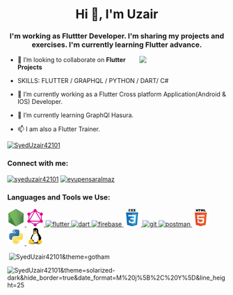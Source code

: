 <h1 align="center">Hi 👋, I'm Uzair</h1>

<h3 align="center">I'm working as Fluttter Developer. I'm sharing my projects and exercises. I'm currently learning Flutter advance.</h3></p>
<picture> <img align="right" src="https://github.com/7oSkaaa/7oSkaaa/blob/main/Images/Right_Side.gif?raw=true" width = 200px></picture>

- 👯 I’m looking to collaborate on **Flutter Projects**</p>
- SKILLS: FLUTTER / GRAPHQL / PYTHON / DART/ C#

- 🔭 I’m currently working as a Flutter Cross platform Application(Android & IOS) Developer.
- 🌱 I’m currently learning GraphQl Hasura.
- 📫 I am also a Flutter Trainer.
<p > <a href="https://github.com/ryo-ma/github-profile-trophy"><img src="https://github-profile-trophy.vercel.app/?username=SyedUzair42101" alt="SyedUzair42101" /></a> </p>

<h3 align="left">Connect with me:</h3>
<p align="left">
 <a href="https://dev.to/syeduzair42101" target="blank"><img align="center" src="https://raw.githubusercontent.com/rahuldkjain/github-profile-readme-generator/master/src/images/icons/Social/devto.svg" alt="syeduzair42101" height="30" width="40" /></a>
<!-- <a href="https://www.linkedin.com/in/ey%C3%BCp-ensar-almaz-7052a0163/" target="blank"><img align="center" src="https://raw.githubusercontent.com/rahuldkjain/github-profile-readme-generator/master/src/images/icons/Social/linked-in-alt.svg" alt="eyüp ensar almaz" height="30" width="40" /></a> -->
<a href="https://www.instagram.com/syed_uzair1113/" target="blank"><img align="center" src="https://raw.githubusercontent.com/rahuldkjain/github-profile-readme-generator/master/src/images/icons/Social/instagram.svg" alt="eyupensaralmaz" height="30" width="40" /></a>
</p>
<p align="left">
<h3 align="left">Languages and Tools we Use:</h3>
<p align="left">
<a href="https://nodejs.org/en/" target="_blank" rel="noreferrer"> <img src="https://raw.githubusercontent.com/github/explore/80688e429a7d4ef2fca1e82350fe8e3517d3494d/topics/nodejs/nodejs.png" alt="android" width="40" height="40"/> </a>
<a href="https://graphql.org/" rel="noreferrer"> <img src="https://raw.githubusercontent.com/github/explore/e65ef46ef3e7bc457c93622f6a89fe8d3fd131d5/topics/graphql/graphql.png" alt="android" width="40" height="40"/> </a>
<a href="https://flutter.dev" target="_blank" rel="noreferrer"> <img src="https://www.vectorlogo.zone/logos/flutterio/flutterio-icon.svg" alt="flutter" width="40" height="40"/> </a> 
<a href="https://dart.dev" target="_blank" rel="noreferrer"> <img src="https://www.vectorlogo.zone/logos/dartlang/dartlang-icon.svg" alt="dart" width="40" height="40"/> </a>
<a href="https://firebase.google.com/" target="_blank" rel="noreferrer"> <img src="https://www.vectorlogo.zone/logos/firebase/firebase-icon.svg" alt="firebase" width="40" height="40"/> </a>  
<a href="https://www.w3schools.com/css/" target="_blank" rel="noreferrer"> <img src="https://raw.githubusercontent.com/devicons/devicon/master/icons/css3/css3-original-wordmark.svg" alt="css3" width="40" height="40"/> </a>
<a href="https://git-scm.com/" target="_blank" rel="noreferrer"> <img src="https://www.vectorlogo.zone/logos/git-scm/git-scm-icon.svg" alt="git" width="40" height="40"/> </a>
 <a href="https://postman.com" target="_blank" rel="noreferrer"> <img src="https://www.vectorlogo.zone/logos/getpostman/getpostman-icon.svg" alt="postman" width="40" height="40"/> </a>
<a href="https://www.w3.org/html/" target="_blank" rel="noreferrer"> <img src="https://raw.githubusercontent.com/devicons/devicon/master/icons/html5/html5-original-wordmark.svg" alt="html5" width="40" height="40"/> </a> 
<a href="https://www.python.org" target="_blank" rel="noreferrer"> <img src="https://raw.githubusercontent.com/devicons/devicon/master/icons/python/python-original.svg" alt="python" width="40" height="40"/> </a>
<a href="https://www.linux.org/" target="_blank" rel="noreferrer"> <img src="https://raw.githubusercontent.com/devicons/devicon/master/icons/linux/linux-original.svg" alt="linux" width="40" height="40"/> </a> </p>
<p align="left">
<p>&nbsp;<img align="center" src="https://github-readme-stats.vercel.app/api?username=SyedUzair42101&show_icons=true&locale=en" alt="SyedUzair42101&theme=gotham" /></p>
<p align="left">
<p><img align="center" src="https://github-readme-streak-stats.herokuapp.com/?user=SyedUzair42101&" alt="SyedUzair42101&theme=solarized-dark&hide_border=true&date_format=M%20j%5B%2C%20Y%5D&line_height=25" width = 500" /></p>

